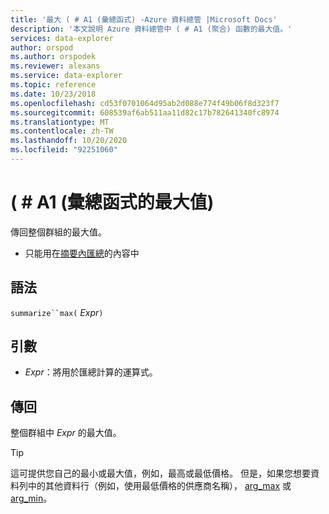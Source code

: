 ```yaml
---
title: '最大 ( # A1 (彙總函式) -Azure 資料總管 |Microsoft Docs'
description: '本文說明 Azure 資料總管中 ( # A1 (聚合) 函數的最大值。'
services: data-explorer
author: orspod
ms.author: orspodek
ms.reviewer: alexans
ms.service: data-explorer
ms.topic: reference
ms.date: 10/23/2018
ms.openlocfilehash: cd53f0701064d95ab2d088e774f49b06f8d323f7
ms.sourcegitcommit: 608539af6ab511aa11d82c17b782641340fc8974
ms.translationtype: MT
ms.contentlocale: zh-TW
ms.lasthandoff: 10/20/2020
ms.locfileid: "92251060"
---
```

# <a name="max-aggregation-function"></a> ( # A1 (彙總函式的最大值) 

傳回整個群組的最大值。 

* 只能用在[摘要內匯總](summarizeoperator.md)的內容中

## <a name="syntax"></a>語法

`summarize``max(` *Expr*`)`

## <a name="arguments"></a>引數

* *Expr*：將用於匯總計算的運算式。 

## <a name="returns"></a>傳回

整個群組中 *Expr* 的最大值。
 
> [!TIP]
> 這可提供您自己的最小或最大值，例如，最高或最低價格。
> 但是，如果您想要資料列中的其他資料行（例如，使用最低價格的供應商名稱）， [arg_max](arg-max-aggfunction.md) 或 [arg_min](arg-min-aggfunction.md)。